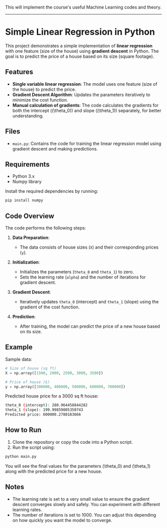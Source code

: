 This will implement the course's useful Machine Learning codes and theory.

---

# Simple Linear Regression in Python

This project demonstrates a simple implementation of **linear regression** with one feature (size of the house) using **gradient descent** in Python. The goal is to predict the price of a house based on its size (square footage).

## Features

- **Single variable linear regression**: The model uses one feature (size of the house) to predict the price.
- **Gradient Descent Algorithm**: Updates the parameters iteratively to minimize the cost function.
- **Manual calculation of gradients**: The code calculates the gradients for both the intercept (\(\theta_0\)) and slope (\(\theta_1\)) separately, for better understanding.

## Files

- `main.py`: Contains the code for training the linear regression model using gradient descent and making predictions.

## Requirements

- Python 3.x
- Numpy library

Install the required dependencies by running:

```bash
pip install numpy
```

## Code Overview

The code performs the following steps:

1. **Data Preparation**: 
   - The data consists of house sizes (`X`) and their corresponding prices (`y`).

2. **Initialization**: 
   - Initializes the parameters (`theta_0` and `theta_1`) to zero.
   - Sets the learning rate (`alpha`) and the number of iterations for gradient descent.

3. **Gradient Descent**: 
   - Iteratively updates `theta_0` (intercept) and `theta_1` (slope) using the gradient of the cost function.

4. **Prediction**:
   - After training, the model can predict the price of a new house based on its size.

## Example

Sample data:

```python
# Size of house (sq ft)
X = np.array([1500, 2000, 2500, 3000, 3500])

# Price of house ($)
y = np.array([300000, 400000, 500000, 600000, 700000])
```

Predicted house price for a 3000 sq ft house:

```bash
theta_0 (intercept): 280.964458844282
theta_1 (slope): 199.99859805350743
Predicted price: 600000.2780183666
```

## How to Run

1. Clone the repository or copy the code into a Python script.
2. Run the script using:

```bash
python main.py
```

You will see the final values for the parameters \(\theta_0\) and \(\theta_1\) along with the predicted price for a new house.

## Notes

- The learning rate is set to a very small value to ensure the gradient descent converges slowly and safely. You can experiment with different learning rates.
- The number of iterations is set to 1000. You can adjust this depending on how quickly you want the model to converge.
